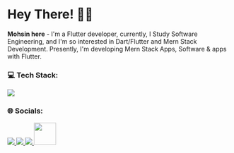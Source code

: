 # Hey There! 👋🏻

**Mohsin here** - I'm a Flutter developer, currently, I Study Software Engineering, and I'm so interested in Dart/Flutter and Mern Stack Development. Presently, I'm developing Mern Stack Apps, Software & apps with Flutter.

### 💻 Tech Stack:

<a href="#">
    <img src="https://skillicons.dev/icons?i=dart,flutter,firebase,nextjs,mongodb,express,react,vite,wordpress,postgresql,nodejs,ruby,rails,mysql,postman,photoshop,illustrator,figma,vscode,git,github&theme=dark" />
  </a>
  
### 🌐 Socials:
<div>
<a href="https://instagram.com/mosen_here">
    <img src="https://skillicons.dev/icons?i=instagram&theme=dark" />
  </a> <a href="https://twitter.com/mosen_here">
    <img src="https://skillicons.dev/icons?i=twitter&theme=dark" />
  </a> <a href="[https://linkedin.com/MirXaMohsin3](https://www.linkedin.com/in/muhammad-mohsin-133886261/)">
    <img src="https://skillicons.dev/icons?i=linkedin&theme=dark" />
  </a> <a href="https://m.mohsin2055@gmail.com" target="_blank" rel="noreferrer"><img src="https://www.pngall.com/wp-content/uploads/12/Gmail-Logo-PNG-Cutout.png" height="50"  /></a>
</div>
